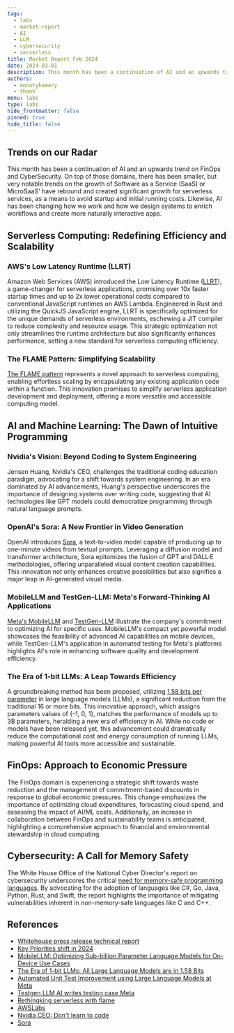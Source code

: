 ```yaml
---
tags:
  - labs
  - market-report
  - AI
  - LLM
  - cybersecurity
  - serverless
title: Market Report Feb 2024
date: 2024-03-01
description: This month has been a continuation of AI and an upwards trend on FinOps and CyberSecurity. On top of those domains, there has been smaller, but very notable trends on the growth of Software as a Service (SaaS) or MicroSaaS' have rebound and created significant growth for serverless services, as a means to avoid startup and initial running costs. Likewise, AI has been changing how we work and how we design systems to enrich workflows and create more naturally interactive apps.
authors:
  - monotykamary
  - thanh
menu: labs
type: labs
hide_frontmatter: false
pinned: true
hide_title: false
---
```


## Trends on our Radar
This month has been a continuation of AI and an upwards trend on FinOps and CyberSecurity. On top of those domains, there has been smaller, but very notable trends on the growth of Software as a Service (SaaS) or MicroSaaS' have rebound and created significant growth for serverless services, as a means to avoid startup and initial running costs. Likewise, AI has been changing how we work and how we design systems to enrich workflows and create more naturally interactive apps.

## Serverless Computing: Redefining Efficiency and Scalability
### AWS's Low Latency Runtime (LLRT)

Amazon Web Services (AWS) introduced the Low Latency Runtime ([LLRT](https://github.com/awslabs/llrt)), a game-changer for serverless applications, promising over 10x faster startup times and up to 2x lower operational costs compared to conventional JavaScript runtimes on AWS Lambda. Engineered in Rust and utilizing the QuickJS JavaScript engine, LLRT is specifically optimized for the unique demands of serverless environments, eschewing a JIT compiler to reduce complexity and resource usage. This strategic optimization not only streamlines the runtime architecture but also significantly enhances performance, setting a new standard for serverless computing efficiency.  
  
### The FLAME Pattern: Simplifying Scalability
[The FLAME pattern](https://fly.io/blog/rethinking-serverless-with-flame) represents a novel approach to serverless computing, enabling effortless scaling by encapsulating any existing application code within a function. This innovation promises to simplify serverless application development and deployment, offering a more versatile and accessible computing model.

## AI and Machine Learning: The Dawn of Intuitive Programming
### Nvidia's Vision: Beyond Coding to System Engineering
Jensen Huang, Nvidia's CEO, challenges the traditional coding education paradigm, advocating for a shift towards system engineering. In an era dominated by AI advancements, Huang's perspective underscores the importance of designing systems over writing code, suggesting that AI technologies like GPT models could democratize programming through natural language prompts.  
  
### OpenAI's Sora: A New Frontier in Video Generation
OpenAI introduces [Sora](https://openai.com/sora), a text-to-video model capable of producing up to one-minute videos from textual prompts. Leveraging a diffusion model and transformer architecture, Sora epitomizes the fusion of GPT and DALL·E methodologies, offering unparalleled visual content creation capabilities. This innovation not only enhances creative possibilities but also signifies a major leap in AI-generated visual media.

### MobileLLM and TestGen-LLM: Meta's Forward-Thinking AI Applications

[Meta's MobileLLM](https://arxiv.org/pdf/2402.14905.pdf) and [TestGen-LLM](https://www.linkedin.com/pulse/testgen-llm-ai-writes-testing-cases-meta-adam-faik-mzuae) illustrate the company's commitment to optimizing AI for specific uses. MobileLLM's compact yet powerful model showcases the feasibility of advanced AI capabilities on mobile devices, while TestGen-LLM's application in automated testing for Meta's platforms highlights AI's role in enhancing software quality and development efficiency.

### The Era of 1-bit LLMs: A Leap Towards Efficiency
A groundbreaking method has been proposed, utilizing [1.58 bits per parameter](https://arxiv.org/abs/2402.17764) in large language models (LLMs), a significant reduction from the traditional 16 or more bits. This innovative approach, which assigns parameters values of {-1, 0, 1}, matches the performance of models up to 3B parameters, heralding a new era of efficiency in AI. While no code or models have been released yet, this advancement could dramatically reduce the computational cost and energy consumption of running LLMs, making powerful AI tools more accessible and sustainable.  
  

## FinOps: Approach to Economic Pressure
The FinOps domain is experiencing a strategic shift towards waste reduction and the management of commitment-based discounts in response to global economic pressures. This change emphasizes the importance of optimizing cloud expenditures, forecasting cloud spend, and assessing the impact of AI/ML costs. Additionally, an increase in collaboration between FinOps and sustainability teams is anticipated, highlighting a comprehensive approach to financial and environmental stewardship in cloud computing.

## Cybersecurity: A Call for Memory Safety
The White House Office of the National Cyber Director's report on cybersecurity underscores the critical [need for memory-safe programming languages](https://www.whitehouse.gov/oncd/briefing-room/2024/02/26/press-release-technical-report). By advocating for the adoption of languages like C#, Go, Java, Python, Rust, and Swift, the report highlights the importance of mitigating vulnerabilities inherent in non-memory-safe languages like C and C++.  

## References
- [Whitehouse press release technical report](https://www.whitehouse.gov/oncd/briefing-room/2024/02/26/press-release-technical-report)
- [Key Priorities shift in 2024](https://www.finops.org/insights/key-priorities-shift-in-2024/)
- [MobileLLM: Optimizing Sub-billion Parameter Language Models for On-Device Use Cases](https://arxiv.org/abs/2402.14905?utm_source=tldrai)
- [The Era of 1-bit LLMs: All Large Language Models are in 1.58 Bits](https://arxiv.org/abs/2402.17764?utm_source=tldrai)
- [Automated Unit Test Improvement using Large Language Models at Meta](https://arxiv.org/abs/2402.09171)
- [Testgen LLM AI writes testing case Meta](https://www.linkedin.com/pulse/testgen-llm-ai-writes-testing-cases-meta-adam-faik-mzuae/)
- [Rethingking serverless with flame](https://fly.io/blog/rethinking-serverless-with-flame/)
- [AWSLabs](https://github.com/awslabs/llrt)
- [Nvidia CEO: Don't learn to code](https://fusionmarketer.com/industry-news/dont-learn-to-code-nvidia-ceo-jensen-huang/)
- [Sora](https://openai.com/sora)